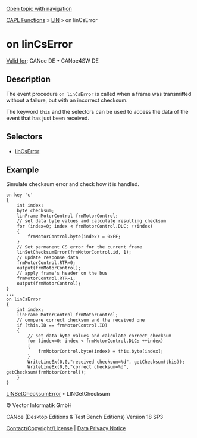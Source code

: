 [Open topic with navigation](../../../../../CANoeDEFamily.htm#Topics/CAPLFunctions/LIN/EventProcedures/CAPLfunctionOnLINCsError.md)

[CAPL Functions](../../CAPLfunctions.md) » [LIN](../CAPLfunctionsLINOverview.md) » on linCsError

# on linCsError

[Valid for](../../../Shared/FeatureAvailability.md):  CANoe DE • CANoe4SW DE

## Description

The event procedure `on linCsError` is called when a frame was transmitted without a failure, but with an incorrect checksum.

The keyword `this` and the selectors can be used to access the data of the event that has just been received.

## Selectors

- [linCsError](../Selectors/CAPLfunctionLINCSError.md)

## Example

Simulate checksum error and check how it is handled.

```plaintext
on key 'c'
{
    int index;
    byte checksum;
    linFrame MotorControl frmMotorControl;
    // set data byte values and calculate resulting checksum
    for (index=0; index < frmMotorControl.DLC; ++index)
    {
        frmMotorControl.byte(index) = 0xFF;
    }
    // Set permanent CS error for the current frame
    linSetChecksumError(frmMotorControl.id, 1);
    // update response data
    frmMotorControl.RTR=0;
    output(frmMotorControl);  
    // apply frame's header on the bus
    frmMotorControl.RTR=1;
    output(frmMotorControl);
}
...
on linCsError
{
    int index;
    linFrame MotorControl frmMotorControl;
    // compare correct checksum and the received one
    if (this.ID == frmMotorControl.ID)
    {
        // set data byte values and calculate correct checksum
        for (index=0; index < frmMotorControl.DLC; ++index)
        {
            frmMotorControl.byte(index) = this.byte(index);
        }
        WriteLineEx(0,0,"received checksum=%d", getChecksum(this));
        WriteLineEx(0,0,"correct checksum=%d", getChecksum(frmMotorControl));
    }
}
```

[LINSetChecksumError](../Functions/CAPLfunctionLINSetChecksumError.md) • LINGetChecksum

© Vector Informatik GmbH

CANoe (Desktop Editions & Test Bench Editions) Version 18 SP3

[Contact/Copyright/License](../../../Shared/ContactCopyrightLicense.md) | [Data Privacy Notice](https://www.vector.com/int/en/company/get-info/privacy-policy/)
